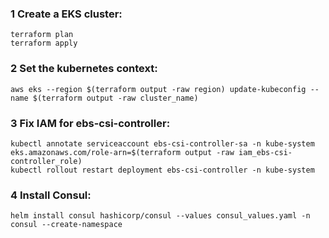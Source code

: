 ### 1 Create a EKS cluster:

```
terraform plan
terraform apply
```

### 2 Set the kubernetes context:

```
aws eks --region $(terraform output -raw region) update-kubeconfig --name $(terraform output -raw cluster_name)
```

### 3 Fix IAM for ebs-csi-controller:

```
kubectl annotate serviceaccount ebs-csi-controller-sa -n kube-system eks.amazonaws.com/role-arn=$(terraform output -raw iam_ebs-csi-controller_role)
kubectl rollout restart deployment ebs-csi-controller -n kube-system
```

### 4 Install Consul:

```
helm install consul hashicorp/consul --values consul_values.yaml -n consul --create-namespace
```
